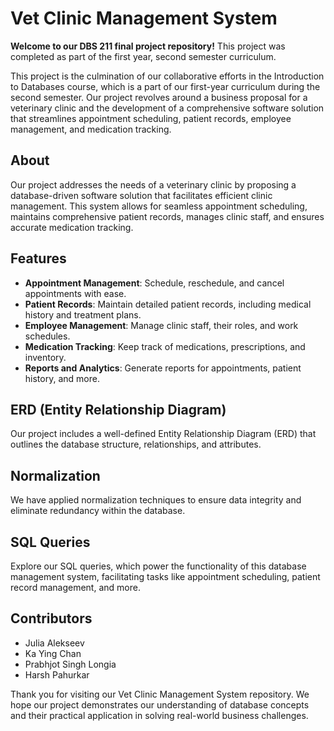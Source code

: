 # Vet Clinic Management System

**Welcome to our DBS 211 final project repository!** This project was completed as part of the first year, second semester curriculum.

This project is the culmination of our collaborative efforts in the Introduction to Databases course, which is a part of our first-year curriculum during the second semester. Our project revolves around a business proposal for a veterinary clinic and the development of a comprehensive software solution that streamlines appointment scheduling, patient records, employee management, and medication tracking.

## About

Our project addresses the needs of a veterinary clinic by proposing a database-driven software solution that facilitates efficient clinic management. This system allows for seamless appointment scheduling, maintains comprehensive patient records, manages clinic staff, and ensures accurate medication tracking.

## Features

- **Appointment Management**: Schedule, reschedule, and cancel appointments with ease.
- **Patient Records**: Maintain detailed patient records, including medical history and treatment plans.
- **Employee Management**: Manage clinic staff, their roles, and work schedules.
- **Medication Tracking**: Keep track of medications, prescriptions, and inventory.
- **Reports and Analytics**: Generate reports for appointments, patient history, and more.

## ERD (Entity Relationship Diagram)

Our project includes a well-defined Entity Relationship Diagram (ERD) that outlines the database structure, relationships, and attributes.

## Normalization

We have applied normalization techniques to ensure data integrity and eliminate redundancy within the database.

## SQL Queries

Explore our SQL queries, which power the functionality of this database management system, facilitating tasks like appointment scheduling, patient record management, and more.

## Contributors
- Julia Alekseev
- Ka Ying Chan
- Prabhjot Singh Longia
- Harsh Pahurkar

Thank you for visiting our Vet Clinic Management System repository. We hope our project demonstrates our understanding of database concepts and their practical application in solving real-world business challenges.
